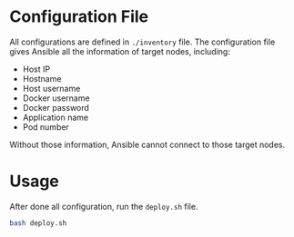 # Configuration File

All configurations are defined in `./inventory` file.  The configuration file gives Ansible all the information of target nodes, including:
- Host IP
- Hostname
- Host username
- Docker username
- Docker password
- Application name
- Pod number

Without those information, Ansible cannot connect to those target nodes.



# Usage
After done all configuration, run the `deploy.sh` file.
```bash
bash deploy.sh
```

